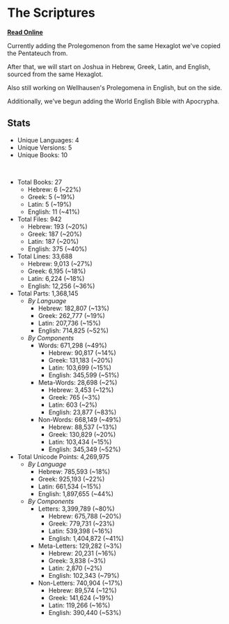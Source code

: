 # The Scriptures

**[Read Online](https://r-neal-kelly.github.io/the_scriptures/)**

Currently adding the Prolegomenon from the same Hexaglot we've copied the Pentateuch from.

After that, we will start on Joshua in Hebrew, Greek, Latin, and English, sourced from the same Hexaglot.

Also still working on Wellhausen's Prolegomena in English, but on the side.

Additionally, we've begun adding the World English Bible with Apocrypha.

## Stats

- Unique Languages: 4
- Unique Versions: 5
- Unique Books: 10

<br>

- Total Books: 27
    - Hebrew: 6 (~22%)
    - Greek: 5 (~19%)
    - Latin: 5 (~19%)
    - English: 11 (~41%)
- Total Files: 942
    - Hebrew: 193 (~20%)
    - Greek: 187 (~20%)
    - Latin: 187 (~20%)
    - English: 375 (~40%)
- Total Lines: 33,688
    - Hebrew: 9,013 (~27%)
    - Greek: 6,195 (~18%)
    - Latin: 6,224 (~18%)
    - English: 12,256 (~36%)
- Total Parts: 1,368,145
    - <i>By Language</i>
        - Hebrew: 182,807 (~13%)
        - Greek: 262,777 (~19%)
        - Latin: 207,736 (~15%)
        - English: 714,825 (~52%)
    - <i>By Components</i>
        - Words: 671,298 (~49%)
            - Hebrew: 90,817 (~14%)
            - Greek: 131,183 (~20%)
            - Latin: 103,699 (~15%)
            - English: 345,599 (~51%)
        - Meta-Words: 28,698 (~2%)
            - Hebrew: 3,453 (~12%)
            - Greek: 765 (~3%)
            - Latin: 603 (~2%)
            - English: 23,877 (~83%)
        - Non-Words: 668,149 (~49%)
            - Hebrew: 88,537 (~13%)
            - Greek: 130,829 (~20%)
            - Latin: 103,434 (~15%)
            - English: 345,349 (~52%)
- Total Unicode Points: 4,269,975
    - <i>By Language</i>
        - Hebrew: 785,593 (~18%)
        - Greek: 925,193 (~22%)
        - Latin: 661,534 (~15%)
        - English: 1,897,655 (~44%)
    - <i>By Components</i>
        - Letters: 3,399,789 (~80%)
            - Hebrew: 675,788 (~20%)
            - Greek: 779,731 (~23%)
            - Latin: 539,398 (~16%)
            - English: 1,404,872 (~41%)
        - Meta-Letters: 129,282 (~3%)
            - Hebrew: 20,231 (~16%)
            - Greek: 3,838 (~3%)
            - Latin: 2,870 (~2%)
            - English: 102,343 (~79%)
        - Non-Letters: 740,904 (~17%)
            - Hebrew: 89,574 (~12%)
            - Greek: 141,624 (~19%)
            - Latin: 119,266 (~16%)
            - English: 390,440 (~53%)
